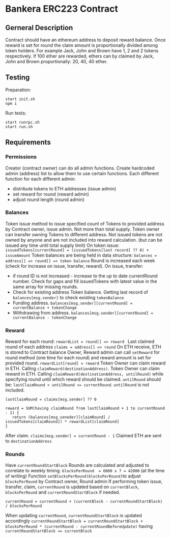 # Bankera ERC223 Contract

## Gerneral Description

Contract should have an ethereum address to deposit reward balance. Once reward is set for round the claim amount is proportionally divided among token holders. For example Jack, John and Brown have 1, 2 and 2 tokens respectively. If 100 ether are rewarded, ethers can by claimed by Jack, John and Brown proportionally: 20, 40, 40 ether.

## Testing
Preparation:
```
start init.sh
npm i
```    
Run tests:
```
start runrpc.sh
start run.sh
```

## Requirements

### Permissions

Creator (contract owner) can do all admin functions.
Create hardcoded admin (address) list to allow them to use certain functions. Each different function for each different admin:
* distribute tokens to ETH addresses (issue admin)
* set reward for round (reward admin)
* adjust round length (round admin)

### Balances

Token issue method to issue specified count of Tokens to provided address by Contract owner, issue admin. Not more than total supply.
Token owner can transfer owning Tokens to different address.
Not issued tokens are not owned by anyone and are not included into reward calculation. (but can be issued any time until total supply limit)
On token issue: ``issuedTokens[currentRound] = (issuedTokens[last record] ?? 0) + issueAmount``
Token balances are being held in data structure: ``balances = address[] => round[] => token balance``
Round is increased each week (check for increase on issue, transfer, reward).
On issue, transfer:
* if round ID is not increased - increase to the up to date currentRound  number. Check for gaps and fill issuedTokens  with latest value in the same array for missing rounds.
* Check for existing address Token balance. Getting last record of ``balances[msg.sender]`` to check existing ``tokenBalance``
* Funding address. ``balances[msg.sender][currentRound] = currentBalance + tokenChange``
* Withdrawing from address. ``balances[msg.sender][currentRound] = currentBalance - tokenChange``

### Reward

Reward for each round: ``rewardList = round[] => reward ``
Last claimed round of each address ``claims = address[] => round``
On ETH receive, ETH is stored to Contract balance
Owner, Reward admin can call ``setReward`` for round method (one time for each round) and reward amount is set for provided round. ``rewardList[round] = reward``
Token Owner can claim reward in ETH. Calling ``claimReward(destinationAddress)``.
Token Owner can claim reward in ETH. Calling ``claimReward(destinationAddress, untilRound)`` while specifying round until which reward should be claimed. ``untilRound`` should be: ``lastClaimRound < untilRound <= currentRound``. ``untilRound`` is not included.

``lastClaimRound = claims[msg.sender] ?? 0``
```
reward = SUM(having claimRound from lastClaimRound + 1 to currentRound - 1) {
   return (balances[msg.seneder][claimRound] / issuedTokens[claimRound]) * rewardList[claimRound]
}
```

After claim. ``claims[msg.sender] = currentRound - 1``
Claimed ETH are sent to ``destinationAddress``

### Rounds

Have ``currentRoundStartBlock``
Rounds are calculated and adjusted to correlate to weekly timing.
``blocksPerRound  = 6000 x 7 = 42000`` (at the time of writing)
Function ``setBlocksPerRound(blocksPerRound)``to adjust ``blocksPerRound`` by Contract owner, Round admin
If performing token issue, transfer, claim, ``currentRound`` is updated based on ``currentBlock``, ``blocksPerRound`` and ``currentRoundStartBlock`` if needed.

``currentRound = currentRound + (currentBlock - currentRoundStartBlock) / blocksPerRound``

When updating ``currentRound``, ``currentRoundStartBlock`` is updated accordingly
``currentRoundStartBlock = currentRoundStartBlock + blocksPerRound * (currentRound - currentRoundBeforeUpdate)``
having ``currentRoundStartBlock <= currentBlock``